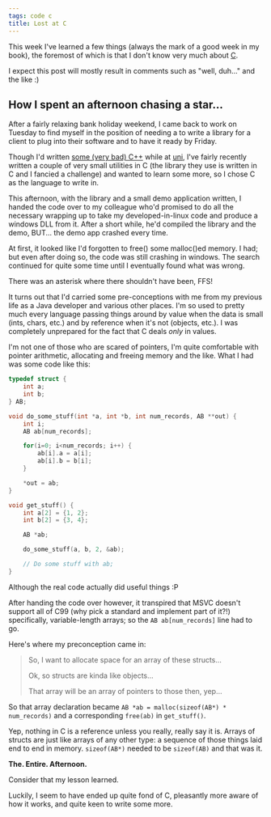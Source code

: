 ```yaml
---
tags: code c
title: Lost at C
---
```


This week I've learned a few things (always the mark of a good week in my book), the foremost of which is that I don't know very much about [C](https://en.wikipedia.org/wiki/Programming_language).

I expect this post will mostly result in comments such as "well, duh..." and the like :)

## How I spent an afternoon chasing a star...

After a fairly relaxing bank holiday weekend, I came back to work on Tuesday to find myself in the position of needing a to write a library for a client to plug into their software and to have it ready by Friday.

Though I'd written [some (very bad) C++](http://falsoyd.sourceforge.net/) while at [uni](http://www.uea.ac.uk/), I've fairly recently written a couple of very small utilities in C (the library they use is written in C and I fancied a challenge) and wanted to learn some more, so I chose C as the language to write in.

This afternoon, with the library and a small demo application written, I handed the code over to my colleague who'd promised to do all the necessary wrapping up to take my developed-in-linux code and produce a windows DLL from it. After a short while, he'd compiled the library and the demo, BUT... the demo app crashed every time.

At first, it looked like I'd forgotten to free() some malloc()ed memory. I had; but even after doing so, the code was still crashing in windows. The search continued for quite some time until I eventually found what was wrong.

There was an asterisk where there shouldn't have been, FFS!

It turns out that I'd carried some pre-conceptions with me from my previous life as a Java developer and various other places. I'm so used to pretty much every language passing things around by value when the data is small (ints, chars, etc.) and by reference when it's not (objects, etc.). I was completely unprepared for the fact that C deals *only* in values.

I'm not one of those who are scared of pointers, I'm quite comfortable with pointer arithmetic, allocating and freeing memory and the like. What I had was some code like this:

```c 
typedef struct {
    int a;
    int b;
} AB;

void do_some_stuff(int *a, int *b, int num_records, AB **out) {
    int i;
    AB ab[num_records];

    for(i=0; i<num_records; i++) {
        ab[i].a = a[i];
        ab[i].b = b[i];
    }

    *out = ab;
}

void get_stuff() {
    int a[2] = {1, 2};
    int b[2] = {3, 4};

    AB *ab;

    do_some_stuff(a, b, 2, &ab);

    // Do some stuff with ab;
}
```

Although the real code actually did useful things :P

After handing the code over however, it transpired that MSVC doesn't support all of C99 (why pick a standard and implement part of it?!) specifically, variable-length arrays; so the `AB ab[num_records]` line  had to go.

Here's where my preconception came in:

> So, I want to allocate space for an array of these structs...
>
> Ok, so structs are kinda like objects...
>
> That array will be an array of pointers to those then, yep...

So that array declaration became `AB *ab = malloc(sizeof(AB*) * num_records)` and a corresponding `free(ab)` in `get_stuff()`.

Yep, nothing in C is a reference unless you really, really say it is. Arrays of structs are just like arrays of any other type: a sequence of those things laid end to end in memory. `sizeof(AB*)` needed to be `sizeof(AB)` and that was it.

**The. Entire. Afternoon.**

Consider that my lesson learned.

Luckily, I seem to have ended up quite fond of C, pleasantly more aware of how it works, and quite keen to write some more.
